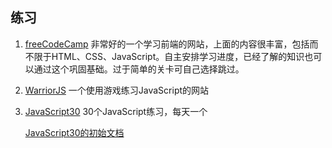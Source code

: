 ## 练习

1. [freeCodeCamp](https://www.freecodecamp.org/) 非常好的一个学习前端的网站，上面的内容很丰富，包括而不限于HTML、CSS、JavaScript。自主安排学习进度，已经了解的知识也可以通过这个巩固基础。过于简单的关卡可自己选择跳过。

2. [WarriorJS](https://warrior.js.org/) 一个使用游戏练习JavaScript的网站

3. [JavaScript30](https://javascript30.com/) 30个JavaScript练习，每天一个

   [JavaScript30的初始文档](https://github.com/wesbos/JavaScript30)


